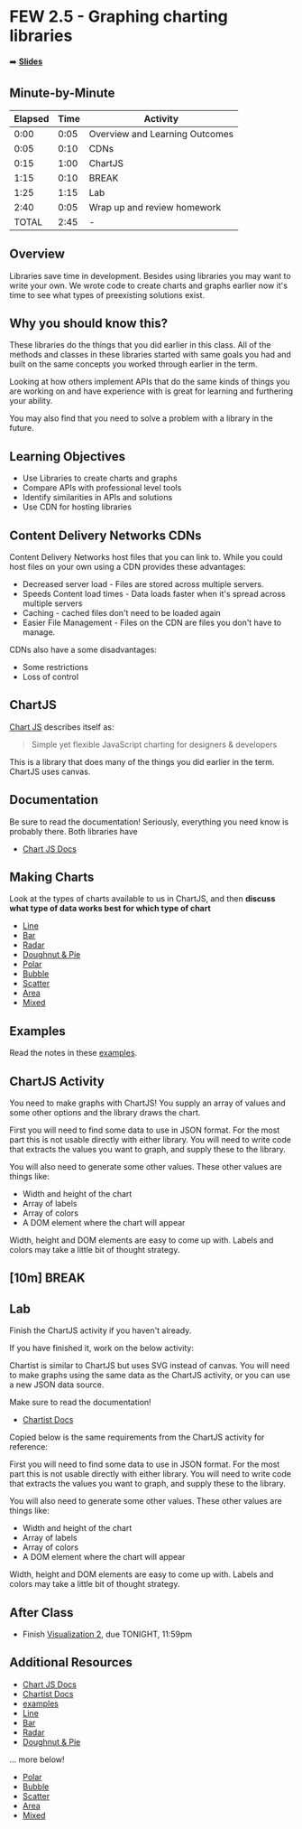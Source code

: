 
# FEW 2.5 - Graphing charting libraries

<!-- Put a link to the slides so that students can find them -->

➡️ [**Slides**](https://make-school-courses.github.io/FEW-2.5-Data-Visualization-and-Web-Graphics/Slides/Lesson-7.html ':ignore')

<!-- > -->

## Minute-by-Minute

| **Elapsed** | **Time**  | **Activity**              |
| ----------- | --------- | ------------------------- |
| 0:00        | 0:05      | Overview and Learning Outcomes                |
| 0:05        | 0:10      | CDNs                  |
| 0:15        | 1:00      | ChartJS       |
| 1:15        | 0:10      | BREAK                     |
| 1:25        | 1:15      | Lab      |
| 2:40        | 0:05      | Wrap up and review homework |
| TOTAL       | 2:45      | -                         |


<!-- > -->

## Overview

Libraries save time in development. Besides using libraries you may want to write your own. We wrote code to create charts and graphs earlier now it's time to see what types of preexisting solutions exist.

<!-- > -->

## Why you should know this?

These libraries do the things that you did earlier in this class. All of the methods and classes in these libraries started with same goals you had and built on the same concepts you worked through earlier in the term.

Looking at how others implement APIs that do the same kinds of things you are working on and have experience with is great for learning and furthering your ability.

You may also find that you need to solve a problem with a library in the future.

<!-- > -->

## Learning Objectives

- Use Libraries to create charts and graphs
- Compare APIs with professional level tools
- Identify similarities in APIs and solutions
- Use CDN for hosting libraries

<!-- > -->

## Content Delivery Networks CDNs

Content Delivery Networks host files that you can link to. While you could host files on your own using a CDN provides these advantages:

- Decreased server load - Files are stored across multiple servers.
- Speeds Content load times - Data loads faster when it's spread across multiple servers
- Caching - cached files don't need to be loaded again
- Easier File Management - Files on the CDN are files you don't have to manage.

<!-- v -->

CDNs also have a some disadvantages:

- Some restrictions
- Loss of control


<!-- > -->

## ChartJS

[Chart JS](https://www.chartjs.org) describes itself as:

> Simple yet flexible JavaScript charting for designers & developers

This is a library that does many of the things you did earlier in the term. ChartJS uses canvas.

<!-- v -->

## Documentation

Be sure to read the documentation! Seriously, everything you need know is probably there. Both libraries have

- [Chart JS Docs](https://www.chartjs.org/docs/latest/)

<!-- v -->

## Making Charts

Look at the types of charts available to us in ChartJS, and then **discuss what type of data works best for which type of chart**

<!-- v -->

- [Line](https://www.chartjs.org/docs/latest/charts/line.html)
- [Bar](https://www.chartjs.org/docs/latest/charts/bar.html)
- [Radar](https://www.chartjs.org/docs/latest/charts/radar.html)
- [Doughnut & Pie](https://www.chartjs.org/docs/latest/charts/doughnut.html)
- [Polar](https://www.chartjs.org/docs/latest/charts/polar.html)
- [Bubble](https://www.chartjs.org/docs/latest/charts/bubble.html)
- [Scatter](https://www.chartjs.org/docs/latest/charts/scatter.html)
- [Area](https://www.chartjs.org/docs/latest/charts/area.html)
- [Mixed](https://www.chartjs.org/docs/latest/charts/mixed.html)

<!-- v -->

## Examples

Read the notes in these [examples](../lesson-07.html).

<!-- v -->

## ChartJS Activity

You need to make graphs with ChartJS! You supply an array of values and some other options and the library draws the chart.

First you will need to find some data to use in JSON format. For the most part this is not usable directly with either library. You will need to write code that extracts the values you want to graph, and supply these to the library.

<!-- v -->

You will also need to generate some other values. These other values are things like:

- Width and height of the chart
- Array of labels
- Array of colors
- A DOM element where the chart will appear

Width, height and DOM elements are easy to come up with. Labels and colors may take a little bit of thought strategy.

<!-- > -->

<!-- .slide: data-background="#087CB8" -->
## [**10m**] BREAK

<!-- > -->

## Lab

Finish the ChartJS activity if you haven't already.

If you have finished it, work on the below activity:

Chartist is similar to ChartJS but uses SVG instead of canvas. You will need to make graphs using the same data as the ChartJS activity, or you can use a new JSON data source.

Make sure to read the documentation!

- [Chartist Docs](https://gionkunz.github.io/chartist-js/api-documentation.html)

Copied below is the same requirements from the ChartJS activity for reference:

<!-- v -->

First you will need to find some data to use in JSON format. For the most part this is not usable directly with either library. You will need to write code that extracts the values you want to graph, and supply these to the library.

You will also need to generate some other values. These other values are things like:

- Width and height of the chart
- Array of labels
- Array of colors
- A DOM element where the chart will appear

Width, height and DOM elements are easy to come up with. Labels and colors may take a little bit of thought strategy.

<!-- > -->

## After Class

- Finish [Visualization 2](Assignments/Data-Visualization-2.md), due TONIGHT, 11:59pm

<!-- > -->

## Additional Resources

- [Chart JS Docs](https://www.chartjs.org/docs/latest/)
- [Chartist Docs](https://gionkunz.github.io/chartist-js/api-documentation.html)
- [examples](../lesson-07.html)
- [Line](https://www.chartjs.org/docs/latest/charts/line.html)
- [Bar](https://www.chartjs.org/docs/latest/charts/bar.html)
- [Radar](https://www.chartjs.org/docs/latest/charts/radar.html)
- [Doughnut & Pie](https://www.chartjs.org/docs/latest/charts/doughnut.html)

... more below!

<!-- v -->

- [Polar](https://www.chartjs.org/docs/latest/charts/polar.html)
- [Bubble](https://www.chartjs.org/docs/latest/charts/bubble.html)
- [Scatter](https://www.chartjs.org/docs/latest/charts/scatter.html)
- [Area](https://www.chartjs.org/docs/latest/charts/area.html)
- [Mixed](https://www.chartjs.org/docs/latest/charts/mixed.html)
